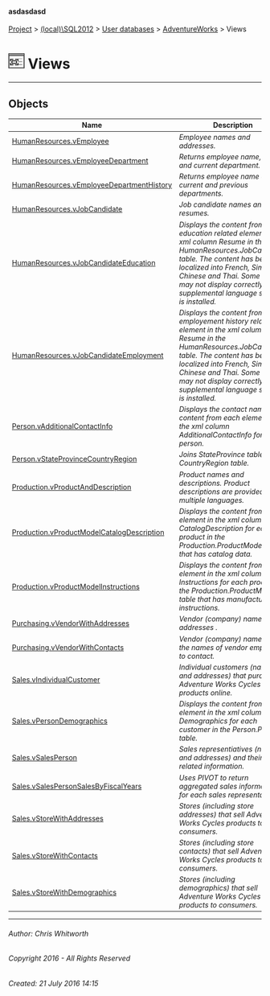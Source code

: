 #### asdasdasd

[Project](../../../../index.md) > [(local)\\SQL2012](../../../index.md) > [User databases](../../index.md) > [AdventureWorks](../index.md) > Views

# ![Views](../../../../Images/View32.png) Views

---

## <a name="#objects"></a>Objects

| Name | Description |
|---|---|
| [HumanResources.vEmployee](vEmployee.md) | _Employee names and addresses._ |
| [HumanResources.vEmployeeDepartment](vEmployeeDepartment.md) | _Returns employee name, title, and current department._ |
| [HumanResources.vEmployeeDepartmentHistory](vEmployeeDepartmentHistory.md) | _Returns employee name and current and previous departments._ |
| [HumanResources.vJobCandidate](vJobCandidate.md) | _Job candidate names and resumes._ |
| [HumanResources.vJobCandidateEducation](vJobCandidateEducation.md) | _Displays the content from each education related element in the xml column Resume in the HumanResources.JobCandidate table. The content has been localized into French, Simplified Chinese and Thai. Some data may not display correctly unless supplemental language support is installed._ |
| [HumanResources.vJobCandidateEmployment](vJobCandidateEmployment.md) | _Displays the content from each employement history related element in the xml column Resume in the HumanResources.JobCandidate table. The content has been localized into French, Simplified Chinese and Thai. Some data may not display correctly unless supplemental language support is installed._ |
| [Person.vAdditionalContactInfo](vAdditionalContactInfo.md) | _Displays the contact name and content from each element in the xml column AdditionalContactInfo for that person._ |
| [Person.vStateProvinceCountryRegion](vStateProvinceCountryRegion.md) | _Joins StateProvince table with CountryRegion table._ |
| [Production.vProductAndDescription](vProductAndDescription.md) | _Product names and descriptions. Product descriptions are provided in multiple languages._ |
| [Production.vProductModelCatalogDescription](vProductModelCatalogDescription.md) | _Displays the content from each element in the xml column CatalogDescription for each product in the Production.ProductModel table that has catalog data._ |
| [Production.vProductModelInstructions](vProductModelInstructions.md) | _Displays the content from each element in the xml column Instructions for each product in the Production.ProductModel table that has manufacturing instructions._ |
| [Purchasing.vVendorWithAddresses](vVendorWithAddresses.md) | _Vendor (company) names and addresses ._ |
| [Purchasing.vVendorWithContacts](vVendorWithContacts.md) | _Vendor (company) names  and the names of vendor employees to contact._ |
| [Sales.vIndividualCustomer](vIndividualCustomer.md) | _Individual customers (names and addresses) that purchase Adventure Works Cycles products online._ |
| [Sales.vPersonDemographics](vPersonDemographics.md) | _Displays the content from each element in the xml column Demographics for each customer in the Person.Person table._ |
| [Sales.vSalesPerson](vSalesPerson.md) | _Sales representiatives (names and addresses) and their sales-related information._ |
| [Sales.vSalesPersonSalesByFiscalYears](vSalesPersonSalesByFiscalYears.md) | _Uses PIVOT to return aggregated sales information for each sales representative._ |
| [Sales.vStoreWithAddresses](vStoreWithAddresses.md) | _Stores (including store addresses) that sell Adventure Works Cycles products to consumers._ |
| [Sales.vStoreWithContacts](vStoreWithContacts.md) | _Stores (including store contacts) that sell Adventure Works Cycles products to consumers._ |
| [Sales.vStoreWithDemographics](vStoreWithDemographics.md) | _Stores (including demographics) that sell Adventure Works Cycles products to consumers._ |


---

###### Author:  Chris Whitworth

###### Copyright 2016 - All Rights Reserved

###### Created: 21 July 2016 14:15

